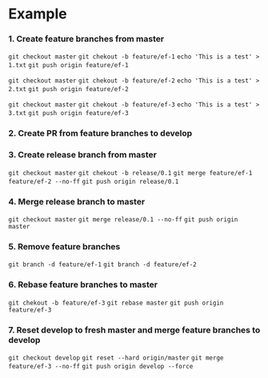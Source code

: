 # Example

### 1. Create feature branches from master
`git checkout master`
`git chekout -b feature/ef-1`
`echo 'This is a test' > 1.txt`
`git push origin feature/ef-1`

`git checkout master`
`git chekout -b feature/ef-2`
`echo 'This is a test' > 2.txt`
`git push origin feature/ef-2`

`git checkout master`
`git chekout -b feature/ef-3`
`echo 'This is a test' > 3.txt`
`git push origin feature/ef-3`

### 2. Create PR from feature branches to develop


### 3. Create release branch from master
`git checkout master`
`git chekout -b release/0.1`
`git merge feature/ef-1 feature/ef-2 --no-ff`
`git push origin release/0.1`

### 4. Merge release branch to master
`git checkout master`
`git merge release/0.1 --no-ff`
`git push origin master`

### 5. Remove feature branches
`git branch -d feature/ef-1`
`git branch -d feature/ef-2`

### 6. Rebase feature branches to master
`git chekout -b feature/ef-3`
`git rebase master`
`git push origin feature/ef-3`

### 7. Reset develop to fresh master and merge feature branches to develop
`git checkout develop`
`git reset --hard origin/master`
`git merge feature/ef-3 --no-ff`
`git push origin develop --force`

